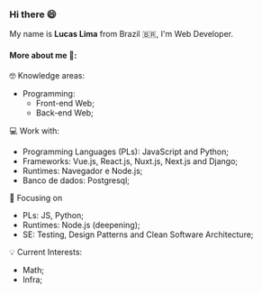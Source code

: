 ### Hi there 😄

My name is **Lucas Lima** from Brazil 🇧🇷, I'm Web Developer.

<!-- My name is **Lucas Lima** from Brazil 🇧🇷, I'm Front-End Developer and I've been work on since mid-2019 and currently I'm working at Instruct (BR). As a fan of open source projects, I hope I can contribute a lot to the community and make a lot of content during my career.
In my free time I like study 📝, to watching good movies and series 📺, to reading books and others stuff 📖 and to listen to music 🎵. -->

#### More about me 🧐:

🤓 Knowledge areas:
<!--   - Software Engineering (SE), focused on: -->
  - Programming:
    - Front-end Web;
    - Back-end Web;
<!--     - Agile methodologies; -->

💻 Work with:
  - Programming Languages (PLs): JavaScript and Python;
  - Frameworks: Vue.js, React.js, Nuxt.js, Next.js and Django;
  - Runtimes: Navegador e Node.js;
  - Banco de dados: Postgresql;
<!--   - Runtimes: Browser (mainly), Node.js (sometimes) and Electron (rarely); -->
🎯 Focusing on
<!-- 🌱 Currently learning: -->
  - PLs: JS, Python;
  - Runtimes: Node.js (deepening);
  - SE: Testing, Design Patterns and Clean Software Architecture;
<!--   - SE: Agile methodologies (deepening), Testing, Design Pattern and clean Software Architecture; -->
<!--   - Language: English (deepening); -->
<!-- 
💡 Future interests:
 - Python (maybe);
 - IA;
 --> 
💡 Current Interests:
 - Math;
 - Infra;
<!--
#### Reach me through 📫:

  - **Just email for now** (log in to github to see)
-->

<!--
**LuscaLima/luscalima** is a ✨ _special_ ✨ repository because its `README.md` (this file) appears on your GitHub profile.

Here are some ideas to get you started:

- 🔭 I’m currently working on ...
- 🌱 I’m currently learning ...
- 👯 I’m looking to collaborate on ...
- 🤔 I’m looking for help with ...
- 💬 Ask me about ...
- 📫 How to reach me: ...
- 😄 Pronouns: ...
- ⚡ Fun fact: ...
-->
